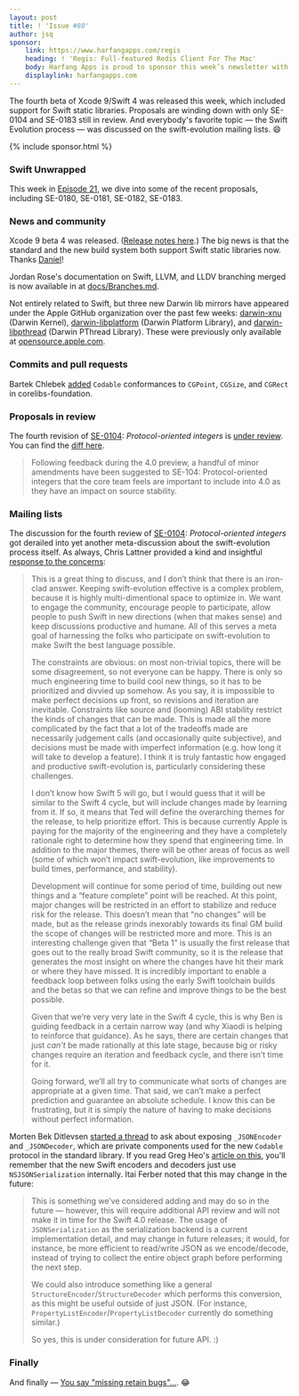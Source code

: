 ```yaml
---
layout: post
title: ! 'Issue #80'
author: jsq
sponsor:
    link: https://www.harfangapps.com/regis
    heading: ! 'Regis: Full-featured Redis Client For The Mac'
    body: Harfang Apps is proud to sponsor this week’s newsletter with its newly-launched Mac App built with Swift! Regis is a powerful Redis GUI that is command-based and provides built-in commands, JSON and binary output, integrated help, saved connections and settings and much more. **Buy it now on the Mac App Store.**
    displaylink: harfangapps.com
---
```


The fourth beta of Xcode 9/Swift 4 was released this week, which included support for Swift static libraries. Proposals are winding down with only SE-0104 and SE-0183 still in review. And everybody's favorite topic &mdash; the Swift Evolution process &mdash; was discussed on the swift-evolution mailing lists. 😄

<!--excerpt-->

{% include sponsor.html %}

### Swift Unwrapped

This week in [Episode 21](https://spec.fm/podcasts/swift-unwrapped/77840), we dive into some of the recent proposals, including SE-0180, SE-0181, SE-0182, SE-0183.

### News and community

Xcode 9 beta 4 was released. ([Release notes here](https://download.developer.apple.com/Developer_Tools/Xcode_9_beta_4/Xcode_9_beta_4_Release_Notes.pdf).) The big news is that the standard and the new build system both support Swift static libraries now. Thanks [Daniel](https://twitter.com/daniel_dunbar/status/889546788633321472)!

Jordan Rose's documentation on Swift, LLVM, and LLDV branching merged is now available in at [docs/Branches.md](https://github.com/apple/swift/blob/master/docs/Branches.md).

Not entirely related to Swift, but three new Darwin lib mirrors have appeared under the Apple GitHub organization over the past few weeks: [darwin-xnu](https://github.com/apple/darwin-xnu) (Darwin Kernel), [darwin-libplatform](https://github.com/apple/darwin-libplatform) (Darwin Platform Library), and [darwin-libpthread](https://github.com/apple/darwin-libpthread) (Darwin PThread Library). These were previously only available at [opensource.apple.com](https://opensource.apple.com).

### Commits and pull requests

Bartek Chlebek [added](https://github.com/apple/swift-corelibs-foundation/pull/1128) `Codable` conformances to `CGPoint`, `CGSize`, and `CGRect` in corelibs-foundation.

### Proposals in review

The fourth revision of [SE-0104](https://github.com/apple/swift-evolution/blob/master/proposals/0104-improved-integers.md): *Protocol-oriented integers* is [under review](https://lists.swift.org/pipermail/swift-evolution-announce/2017-July/000394.html). You can find the [diff here](https://github.com/apple/swift-evolution/commit/f87bcb9b0f51dec13f6afc1c2f68e3a965edc4fe).

> Following feedback during the 4.0 preview, a handful of minor amendments have been suggested to SE-104: Protocol-oriented integers that the core team feels are important to include into 4.0 as they have an impact on source stability.

### Mailing lists

The discussion for the fourth review of [SE-0104](https://github.com/apple/swift-evolution/blob/master/proposals/0104-improved-integers.md): *Protocol-oriented integers* got derailed into yet another meta-discussion about the swift-evolution process itself. As always, Chris Lattner provided a kind and insightful [response to the concerns](https://lists.swift.org/pipermail/swift-evolution/Week-of-Mon-20170717/038180.html):

> This is a great thing to discuss, and I don’t think that there is an iron-clad answer.  Keeping swift-evolution effective is a complex problem, because it is highly multi-dimentional space to optimize in.  We want to engage the community, encourage people to participate, allow people to push Swift in new directions (when that makes sense) and keep discussions productive and humane.  All of this serves a meta goal of harnessing the folks who participate on swift-evolution to make Swift the best language possible.
>
> The constraints are obvious: on most non-trivial topics, there will be some disagreement, so not everyone can be happy.  There is only so much engineering time to build cool new things, so it has to be prioritized and divvied up somehow.  As you say, it is impossible to make perfect decisions up front, so revisions and iteration are inevitable.  Constraints like source and (looming) ABI stability restrict the kinds of changes that can be made.  This is made all the more complicated by the fact that a lot of the tradeoffs made are necessarily judgement calls (and occasionally quite subjective), and decisions must be made with imperfect information (e.g. how long it will take to develop a feature).  I think it is truly fantastic how engaged and productive swift-evolution is, particularly considering these challenges.
>
> I don’t know how Swift 5 will go, but I would guess that it will be similar to the Swift 4 cycle, but will include changes made by learning from it.  If so, it means that Ted will define the overarching themes for the release, to help prioritize effort.  This is because currently Apple is paying for the majority of the engineering and they have a completely rationale right to determine how they spend that engineering time.  In addition to the major themes, there will be other areas of focus as well (some of which won’t impact swift-evolution, like improvements to build times, performance, and stability).
>
> Development will continue for some period of time, building out new things and a “feature complete” point will be reached.  At this point, major changes will be restricted in an effort to stabilize and reduce risk for the release.  This doesn’t mean that “no changes” will be made, but as the release grinds inexorably towards its final GM build the scope of changes will be restricted more and more.  This is an interesting challenge given that “Beta 1” is usually the first release that goes out to the really broad Swift community, so it is the release that generates the most insight on where the changes have hit their mark or where they have missed.  It is incredibly important to enable a feedback loop between folks using the early Swift toolchain builds and the betas so that we can refine and improve things to be the best possible.
>
> Given that we’re very very late in the Swift 4 cycle, this is why Ben is guiding feedback in a certain narrow way (and why Xiaodi is helping to reinforce that guidance).  As he says, there are certain changes that just *can’t* be made rationally at this late stage, because big or risky changes require an iteration and feedback cycle, and there isn’t time for it.
>
> Going forward, we’ll all try to communicate what sorts of changes are appropriate at a given time.  That said, we can’t make a perfect prediction and guarantee an absolute schedule.  I know this can be frustrating, but it is simply the nature of having to make decisions without perfect information.

Morten Bek Ditlevsen [started a thread](https://lists.swift.org/pipermail/swift-evolution/Week-of-Mon-20170724/038230.html) to ask about exposing `_JSONEncoder` and `_JSONDecoder`, which are private components used for the new `Codable` protocol in the standard library. If you read Greg Heo's [article on this](https://twitter.com/olebegemann/status/890149002389450752), you'll remember that the new Swift encoders and decoders just use `NSJSONSerialization` internally. Itai Ferber noted that this may change in the future:

> This is something we’ve considered adding and may do so in the future &mdash; however, this will require additional API review and will not make it in time for the Swift 4.0 release. The usage of `JSONSerialization` as the serialization backend is a current implementation detail, and may change in future releases; it would, for instance, be more efficient to read/write JSON as we encode/decode, instead of trying to collect the entire object graph before performing the next step.
>
> We could also introduce something like a general `StructureEncoder`/`StructureDecoder` which performs this conversion, as this might be useful outside of just JSON. (For instance, `PropertyListEncoder`/`PropertyListDecoder` currently do something similar.)
>
> So yes, this is under consideration for future API. :)

### Finally

And finally &mdash; [You say "missing retain bugs"...](https://twitter.com/jckarter/status/889560703132024836). 😂
